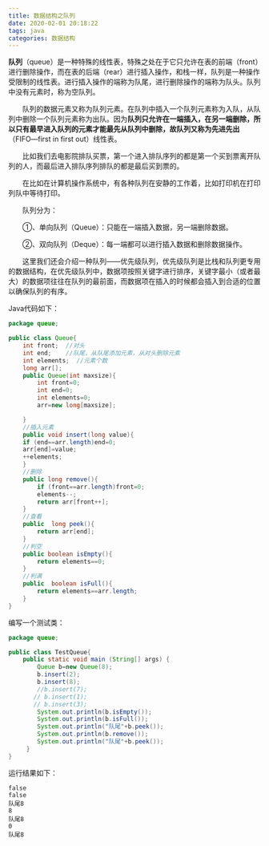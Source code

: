 ```yaml
---
title: 数据结构之队列
date: 2020-02-01 20:18:22
tags: java
categories: 数据结构
---
```

**队列**（queue）是一种特殊的线性表，特殊之处在于它只允许在表的前端（front）进行删除操作，而在表的后端（rear）进行插入操作，和栈一样，队列是一种操作受限制的线性表。进行插入操作的端称为队尾，进行删除操作的端称为队头。队列中没有元素时，称为空队列。

　　队列的数据元素又称为队列元素。在队列中插入一个队列元素称为入队，从队列中删除一个队列元素称为出队。因为**队列只允许在一端插入，在另一端删除，**所以只有最早进入队列的元素才能最先从队列中删除，故队列又称为**先进先出**（FIFO—first in first out）线性表。

　　比如我们去电影院排队买票，第一个进入排队序列的都是第一个买到票离开队列的人，而最后进入排队序列排队的都是最后买到票的。

　　在比如在计算机操作系统中，有各种队列在安静的工作着，比如打印机在打印列队中等待打印。

　　队列分为：

　　①、单向队列（Queue）：只能在一端插入数据，另一端删除数据。

　　②、双向队列（Deque）：每一端都可以进行插入数据和删除数据操作。

　　这里我们还会介绍一种队列——优先级队列，优先级队列是比栈和队列更专用的数据结构，在优先级队列中，数据项按照关键字进行排序，关键字最小（或者最大）的数据项往往在队列的最前面，而数据项在插入的时候都会插入到合适的位置以确保队列的有序。
  
  Java代码如下：
```java
package queue;

public class Queue{
    int front;  //对头
    int end;    //队尾，从队尾添加元素，从对头删除元素
    int elements;  //元素个数
    long arr[];
    public Queue(int maxsize){
        int front=0;
        int end=0;
        int elements=0;
        arr=new long[maxsize];

    }
    //插入元素
    public void insert(long value){
    if (end==arr.length)end=0;
    arr[end]=value;
    ++elements;
    }
    //删除
    public long remove(){
        if (front==arr.length)front=0;
        elements--;
        return arr[front++];
    }
    //查看
    public  long peek(){
        return arr[end];
    }
    //判空
    public boolean isEmpty(){
        return elements==0;
    }
    //判满
    public  boolean isFull(){
        return elements==arr.length;
    }
}

```
编写一个测试类：
```java
package queue;

public class TestQueue{
    public static void main (String[] args) {
        Queue b=new Queue(8);
        b.insert(2);
        b.insert(8);
        //b.insert(7);
       // b.insert(1);
       // b.insert(3);
        System.out.println(b.isEmpty());
        System.out.println(b.isFull());
        System.out.println("队尾"+b.peek());
        System.out.println(b.remove());
        System.out.println("队尾"+b.peek());
     }
}

```
运行结果如下：


    false
    false
    队尾8
    8
    队尾8
    0
    队尾8
    